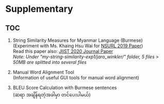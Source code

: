 # Supplementary

## TOC

1. String Similarity Measures for Myanmar Language (Burmese)  
   (Experiment with Ms. Khaing Hsu Wai for [NSURL 2019 Paper](https://aclanthology.org/2019.nsurl-1.14/))   
    Read this paper also: [JIIST 2020 Journal Paper](https://github.com/ye-kyaw-thu/papers/blob/master/JIIST-April-2020/no.4.my-string-similarity.pdf)  
    *Note: Under "my-string-similarity-exp1/jaro_winkler/" folder, 5 files > 50MB are splitted into several files*  
    
2. Manual Word Alignment Tool  
   (Information of useful GUI tools for manual word alignment)  
    
3. BLEU Score Calculation with Burmese sentences  
(ဆရာ အချိန်ရတဲ့အခါမှာ တင်ပေးပါမယ်)  
